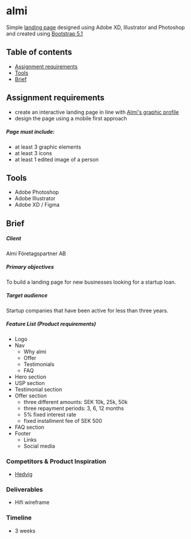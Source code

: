 # almi

Simple [landing page](https://jovial-wing-e15648.netlify.app/) designed using Adobe XD, Illustrator and Photoshop and created using [Bootstrap 5.1](https://getbootstrap.com/)

## Table of contents
* [Assignment requirements](#assignment-requirements)
* [Tools](#tools)
* [Brief](#brief)

## Assignment requirements

- create an interactive landing page in line with [Almi's graphic profile](https://www.almi.se/om-almi/press/grafisk-profil/)
- design the page using a mobile first approach

##### Page must include:
- at least 3 graphic elements
- at least 3 icons
- at least 1 edited image of a person

## Tools

- Adobe Photoshop
- Adobe Illustrator
- Adobe XD / Figma

## Brief

##### Client
Almi Företagspartner AB

##### Primary objectives
To build a landing page for new businesses looking for a startup loan.

##### Target audience
Startup companies that have been active for less than three years.

##### Feature List (Product requirements)

- Logo
- Nav
    - Why almi
    - Offer
    - Testimonials
    - FAQ
- Hero section
- USP section
- Testimonial section
- Offer section
    - three different amounts: SEK 10k, 25k, 50k
    - three repayment periods: 3, 6, 12 months
    - 5% fixed interest rate
    - fixed installment fee of SEK 500
- FAQ section
- Footer
    - Links
    - Social media


### Competitors & Product Inspiration

- [Hedvig](https://www.hedvig.com/se)

### Deliverables

- Hifi wireframe

### Timeline

- 3 weeks
